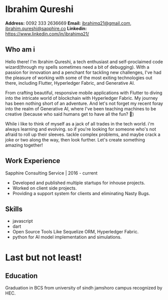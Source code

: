 # Ibrahim Qureshi

**Address:** 0092 333 2636669
**Email:** ibrahimq21@gmail.com, ibrahim.qureshi@sapphire.co
**Linkedin:** https://www.linkedin.com/in/ibrahimq21/

## Who am i


Hello there! I'm Ibrahim Qureshi, a tech enthusiast and self-proclaimed code wizard(through my spells sometimes need a bit of debugging). With a passion for innovation and a penchant for tackling new challenges, I've had the pleasure of working with some of the most exiting technologies out there, including Flutter, Hyperledger Fabric, and Generative AI.

From crafting beautiful, responsive mobile applications with Flutter to diving into the intricate world of blockchain with Hyperledger Fabric. My journey has been nothing short of an adventure. And let's not forget my recent foray into the realm of Generative AI, where I've been teaching machines to be creative (because who said humans get to have all the fun? 🤔)

While i like to think of myself as a jack of all trades in the tech world. i'm always learning and evolving. so if you're looking for someone who's not afraid to roll up their sleeves. tackle complex problems, and maybe crack a joke or two along the way, then look further. Let's create something amazing together!




## Work Experience

Sapphire Consulting Service | 2016 - current

* Developed and published multiple startups for inhouse projects.
* Worked on client side projects.
* Providing a support system for clients and eliminating Nasty Bugs.



## Skills


*  javascript
*  dart
*  Open Source Tools Like Sequelize ORM, Hyperledger Fabric.
*  python for AI model implementation and simulations.

# Last but not least!

## Education


Graduation in BCS from university of sindh jamshoro campus recognized by HEC.






<!--
**ibrahimq21/ibrahimq21** is a ✨ _special_ ✨ repository because its `README.md` (this file) appears on your GitHub profile.

Here are some ideas to get you started:




https://github.com/ibrahimq21/ibrahimq21/blob/main/1581261061586.jpg

- 🔭 I’m currently working on ...
- 🌱 I’m currently learning ...
- 👯 I’m looking to collaborate on ...
- 🤔 I’m looking for help with ...
- 💬 Ask me about ...
- 📫 How to reach me: ...
- 😄 Pronouns: ...
- ⚡ Fun fact: ...
-->
